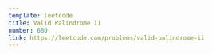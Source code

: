 ```yaml
---
template: leetcode
title: Valid Palindrome II
number: 680
link: https://leetcode.com/problems/valid-palindrome-ii
---
```

